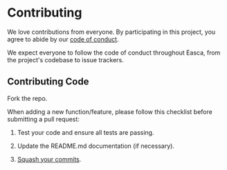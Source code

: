 # Contributing

We love contributions from everyone.
By participating in this project, you agree to abide by our [code of conduct](https://github.com/ThatGuyHughesy/easca/blob/master/CODE_OF_CONDUCT.md).

We expect everyone to follow the code of conduct throughout Easca, from the project's codebase to issue trackers.

## Contributing Code

Fork the repo.

When adding a new function/feature, please follow this checklist before submitting a pull request:

1. Test your code and ensure all tests are passing.

2. Update the README.md documentation (if necessary).

3. [Squash your commits](https://git-scm.com/docs/git-rebase#_interactive_mode).
